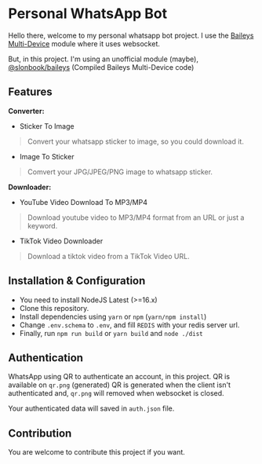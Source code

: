 # Personal WhatsApp Bot

Hello there, welcome to my personal whatsapp bot project. I use the [Baileys Multi-Device](https://github.com/adiwajshing/baileys) module where it uses websocket.

But, in this project. I'm using an unofficial module (maybe), [@slonbook/baileys](https://npmjs.com/@slonbook/baileys) (Compiled Baileys Multi-Device code)

## Features

**Converter:**

- Sticker To Image
> Convert your whatsapp sticker to image, so you could download it. 

- Image To Sticker
> Comvert your JPG/JPEG/PNG image to whatsapp sticker.

**Downloader:**

- YouTube Video Download To MP3/MP4
> Download youtube video to MP3/MP4 format from an URL or just a keyword.

- TikTok Video Downloader
> Download a tiktok video from a TikTok Video URL.

## Installation & Configuration
- You need to install NodeJS Latest (>=16.x)
- Clone this repository.
- Install dependencies using `yarn` or `npm` (`yarn/npm install`)
- Change `.env.schema` to `.env`, and fill `REDIS` with your redis server url.
- Finally, run `npm run build` or `yarn build` and `node ./dist`

## Authentication
WhatsApp using QR to authenticate an account, in this project. QR is available on `qr.png` (generated)
QR is generated when the client isn't authenticated and, `qr.png` will removed when websocket is closed.

Your authenticated data will saved in `auth.json` file.

## Contribution
You are welcome to contribute this project if you want.